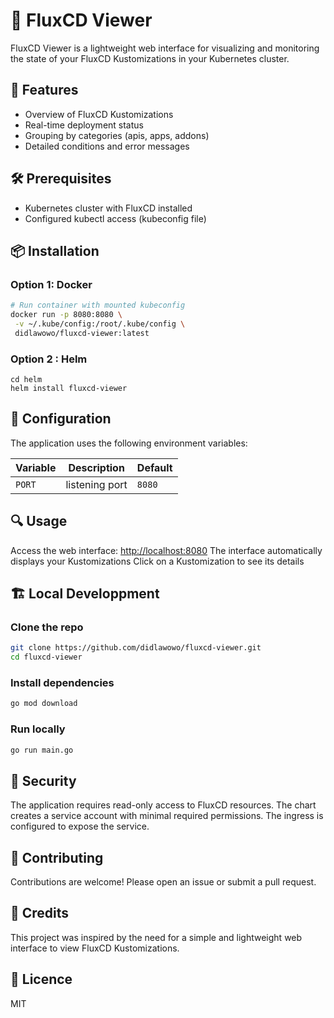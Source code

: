 # 🚀 FluxCD Viewer

FluxCD Viewer is a lightweight web interface for visualizing and monitoring the state of your FluxCD Kustomizations in your Kubernetes cluster.

## 🎯 Features

- Overview of FluxCD Kustomizations
- Real-time deployment status  
- Grouping by categories (apis, apps, addons)
- Detailed conditions and error messages

## 🛠️ Prerequisites

- Kubernetes cluster with FluxCD installed
- Configured kubectl access (kubeconfig file)

## 📦 Installation

### Option 1: Docker

```bash
# Run container with mounted kubeconfig
docker run -p 8080:8080 \
 -v ~/.kube/config:/root/.kube/config \
 didlawowo/fluxcd-viewer:latest
```

### Option 2 : Helm

```
cd helm
helm install fluxcd-viewer
```

## 📝 Configuration

The application uses the following environment variables:

| Variable | Description              | Default |
| -------- | ------------------------ | ------- |
| `PORT`   | listening port           | `8080`  |

## 🔍 Usage

Access the web interface: <http://localhost:8080>
The interface automatically displays your Kustomizations
Click on a Kustomization to see its details

## 🏗️ Local Developpment

### Clone the repo

```bash
git clone https://github.com/didlawowo/fluxcd-viewer.git
cd fluxcd-viewer
```

### Install dependencies

```bash
go mod download
```

### Run locally

```bash
go run main.go
```

## 🔐 Security

The application requires read-only access to FluxCD resources. The chart creates a service account with minimal required permissions. The ingress is configured to expose the service.

## 📝 Contributing

Contributions are welcome! Please open an issue or submit a pull request.

## 📝 Credits

This project was inspired by the need for a simple and lightweight web interface to view FluxCD Kustomizations.

## 📄 Licence

MIT
